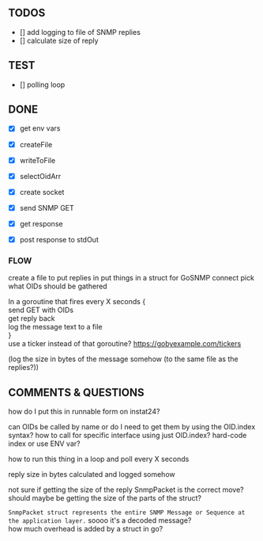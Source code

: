 ## TODOS

* [] add logging to file of SNMP replies
* [] calculate size of reply


## TEST

* [] polling loop


## DONE

* [x] get env vars
* [x] createFile
* [x] writeToFile
* [x] selectOidArr
* [x] create socket
* [x] send SNMP GET
* [x] get response
* [x] post response to stdOut


### FLOW

create a file to put replies in
put things in a struct for GoSNMP
connect
pick what OIDs should be gathered

In a goroutine that fires every X seconds {  
  send GET with OIDs  
  get reply back  
  log the message text to a file  
}  
use a ticker instead of that goroutine? https://gobyexample.com/tickers

(log the size in bytes of the message somehow (to the same file as the replies?))


## COMMENTS & QUESTIONS

how do I put this in runnable form on instat24?

can OIDs be called by name or do I need to get them by using the OID.index syntax?
how to call for specific interface using just OID.index? hard-code index or use ENV var?

how to run this thing in a loop and poll every X seconds

reply size in bytes calculated and logged somehow

not sure if getting the size of the reply SnmpPacket is the correct move?
should maybe be getting the size of the parts of the struct?

`SnmpPacket struct represents the entire SNMP Message or Sequence at the application layer.`
soooo it's a decoded message?  
how much overhead is added by a struct in go?
